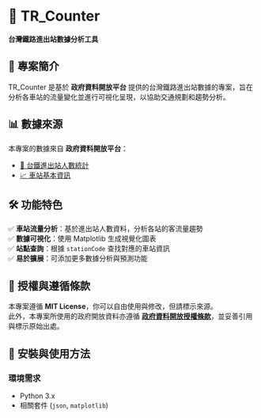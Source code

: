 # 🚆 TR_Counter

**台灣鐵路進出站數據分析工具**

## 📖 專案簡介
TR_Counter 是基於 **政府資料開放平台** 提供的台灣鐵路進出站數據的專案，旨在分析各車站的流量變化並進行可視化呈現，以協助交通規劃和趨勢分析。

## 📊 數據來源
本專案的數據來自 **政府資料開放平台**：
- [🚉 台鐵進出站人數統計](https://data.gov.tw/dataset/33425)
- [📈 車站基本資訊](https://data.gov.tw/dataset/8792?page=1)

## 🛠️ 功能特色
✅ **車站流量分析**：基於進出站人數資料，分析各站的客流量趨勢  
✅ **數據可視化**：使用 Matplotlib 生成視覺化圖表  
✅ **站點查詢**：根據 `stationCode` 查找對應的車站資訊  
✅ **易於擴展**：可添加更多數據分析與預測功能  

## 📜 授權與遵循條款
本專案遵循 **MIT License**，你可以自由使用與修改，但請標示來源。  
此外，本專案所使用的政府開放資料亦遵循 **[政府資料開放授權條款](https://data.gov.tw/license)**，並妥善引用與標示原始出處。

## 🚀 安裝與使用方法
### **環境需求**
- Python 3.x
- 相關套件 (`json`, `matplotlib`)

